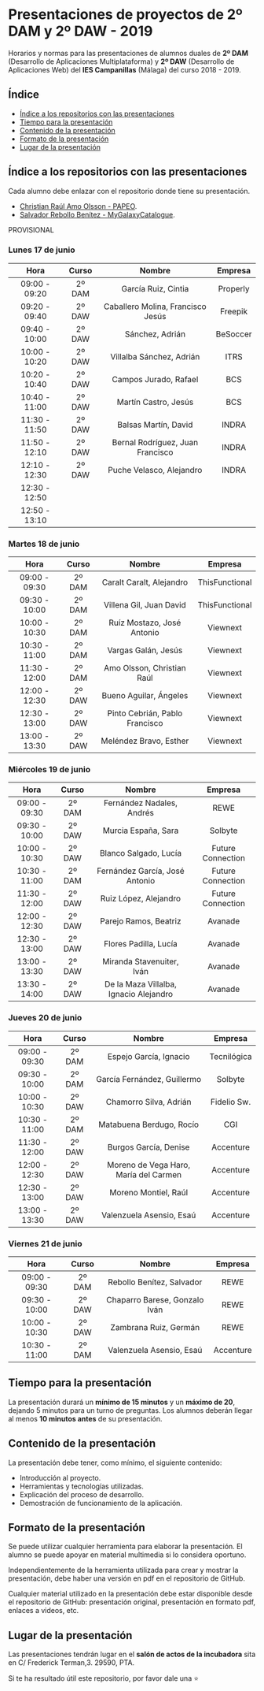 # Presentaciones de proyectos de 2º DAM y 2º DAW - 2019
Horarios y normas para las presentaciones de alumnos duales de **2º DAM** (Desarrollo de Aplicaciones Multiplataforma) y **2º DAW** (Desarrollo de Aplicaciones Web) del **IES Campanillas** (Málaga) del curso 2018 - 2019.

## Índice

* [Índice a los repositorios con las presentaciones](#índice-a-los-repositorios-con-las-presentaciones)
* [Tiempo para la presentación](#tiempo-para-la-presentación)
* [Contenido de la presentación](#contenido-de-la-presentación)
* [Formato de la presentación](#formato-de-la-presentación)
* [Lugar de la presentación](#lugar-de-la-presentación)

## Índice a los repositorios con las presentaciones

Cada alumno debe enlazar con el repositorio donde tiene su presentación.

* [Christian Raúl Amo Olsson - PAPEO](https://github.com/christianraulamo/Proyecto_Final).
* [Salvador Rebollo Benítez - MyGalaxyCatalogue](https://github.com/SalvaRebollo/MyGalaxyCatalogueFinal).

PROVISIONAL

### Lunes 17 de junio

|      Hora     |  Curso |               Nombre                   |  Empresa          |
|:-------------:|:------:|:--------------------------------------:|:-----------------:|
| 09:00 - 09:20 | 2º DAM | García Ruiz, Cintia                    | Properly          |
| 09:20 - 09:40 | 2º DAW | Caballero Molina, Francisco Jesús      | Freepik           |
| 09:40 - 10:00 | 2º DAW | Sánchez, Adrián                        | BeSoccer          |
| 10:00 - 10:20 | 2º DAW | Villalba Sánchez, Adrián               | ITRS              |
| 10:20 - 10:40 | 2º DAW | Campos Jurado, Rafael                  | BCS               |
| 10:40 - 11:00 | 2º DAW | Martín Castro, Jesús                   | BCS               |
| 11:30 - 11:50 | 2º DAW | Balsas Martín, David                   | INDRA             |
| 11:50 - 12:10 | 2º DAW | Bernal Rodríguez, Juan Francisco       | INDRA             |
| 12:10 - 12:30	| 2º DAW | Puche Velasco, Alejandro	              | INDRA             |
| 12:30 - 12:50	|        | 	                                      |                   |
| 12:50 - 13:10	|        | 	                                      |                   |

### Martes 18 de junio

|      Hora     |  Curso |             Nombre                     |     Empresa       |
|:-------------:|:------:|:--------------------------------------:|:-----------------:|
| 09:00 - 09:30 | 2º DAM | Caralt Caralt, Alejandro               | ThisFunctional    |
| 09:30 - 10:00 | 2º DAM | Villena Gil, Juan David                | ThisFunctional    |
| 10:00 - 10:30 | 2º DAM | Ruíz Mostazo, José Antonio             | Viewnext          |
| 10:30 - 11:00 | 2º DAM | Vargas Galán, Jesús                    | Viewnext          |
| 11:30 - 12:00 | 2º DAM | Amo Olsson, Christian Raúl             | Viewnext          |
| 12:00 - 12:30 | 2º DAW | Bueno Aguilar, Ángeles                 | Viewnext          |
| 12:30 - 13:00 | 2º DAW | Pinto Cebrián, Pablo Francisco         | Viewnext          |
| 13:00 - 13:30 | 2º DAW | Meléndez Bravo, Esther                 | Viewnext          |

### Miércoles 19 de junio

|      Hora     |  Curso |                 Nombre                 |      Empresa      |
|:-------------:|:------:|:--------------------------------------:|:-----------------:|
| 09:00 - 09:30 | 2º DAM | Fernández Nadales, Andrés              | REWE              |
| 09:30 - 10:00 | 2º DAW | Murcia España, Sara                    | Solbyte           |
| 10:00 - 10:30 | 2º DAW | Blanco Salgado, Lucía                  | Future Connection |
| 10:30 - 11:00 | 2º DAM | Fernández García, José Antonio         | Future Connection |
| 11:30 - 12:00 | 2º DAW | Ruiz López, Alejandro                  | Future Connection |
| 12:00 - 12:30 | 2º DAW | Parejo Ramos, Beatriz                  | Avanade           |
| 12:30 - 13:00 | 2º DAW | Flores Padilla, Lucía                  | Avanade           |
| 13:00 - 13:30 | 2º DAW | Miranda Stavenuiter, Iván              | Avanade           |
| 13:30 - 14:00 | 2º DAW | De la Maza Villalba, Ignacio Alejandro | Avanade           |

### Jueves 20 de junio

| Hora          | Curso  | Nombre                                 | Empresa           |
|:-------------:|:------:|:--------------------------------------:|:-----------------:|
| 09:00 - 09:30 | 2º DAM | Espejo García, Ignacio                 | Tecnilógica       |
| 09:30 - 10:00 | 2º DAM | García Fernández, Guillermo            | Solbyte           |
| 10:00 - 10:30 | 2º DAW | Chamorro Silva, Adrián                 | Fidelio Sw.       |
| 10:30 - 11:00 | 2º DAM | Matabuena Berdugo, Rocío               | CGI               |
| 11:30 - 12:00 | 2º DAW | Burgos García, Denise                  | Accenture         |
| 12:00 - 12:30 | 2º DAW | Moreno de Vega Haro, María del Carmen  | Accenture         |
| 12:30 - 13:00 | 2º DAW | Moreno Montiel, Raúl                   | Accenture         |
| 13:00 - 13:30 | 2º DAW | Valenzuela Asensio, Esaú               | Accenture         |

### Viernes 21 de junio

| Hora          | Curso  | Nombre                                 | Empresa           |
|:-------------:|:------:|:--------------------------------------:|:-----------------:|
| 09:00 - 09:30 | 2º DAM | Rebollo Benítez, Salvador              | REWE              |
| 09:30 - 10:00 | 2º DAW | Chaparro Barese, Gonzalo Iván          | REWE              |
| 10:00 - 10:30 | 2º DAW | Zambrana Ruiz, Germán                  | REWE              |
| 10:30 - 11:00 | 2º DAM | Valenzuela Asensio, Esaú               | Accenture         |

## Tiempo para la presentación

La presentación durará un **mínimo de 15 minutos** y un **máximo de 20**, dejando 5 minutos para un turno de preguntas. Los alumnos deberán llegar al menos **10 minutos antes** de su presentación.

## Contenido de la presentación

La presentación debe tener, como mínimo, el siguiente contenido:

* Introducción al proyecto.
* Herramientas y tecnologías utilizadas.
* Explicación del proceso de desarrollo.
* Demostración de funcionamiento de la aplicación.

## Formato de la presentación

Se puede utilizar cualquier herramienta para elaborar la presentación. El alumno se puede apoyar en material multimedia si lo considera oportuno.

Independientemente de la herramienta utilizada para crear y mostrar la presentación, debe haber una versión en pdf en el repositorio de GitHub.

Cualquier material utilizado en la presentación debe estar disponible desde el repositorio de GitHub: presentación original, presentación en formato pdf, enlaces a videos, etc.

## Lugar de la presentación

Las presentaciones tendrán lugar en el **salón de actos de la incubadora** sita en C/ Frederick Terman,3. 29590, PTA.

Si te ha resultado útil este repositorio, por favor dale una :star:
